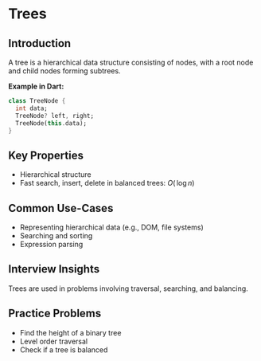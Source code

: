 # Trees

## Introduction
A tree is a hierarchical data structure consisting of nodes, with a root node and child nodes forming subtrees.

**Example in Dart:**
```dart
class TreeNode {
  int data;
  TreeNode? left, right;
  TreeNode(this.data);
}
```

## Key Properties
- Hierarchical structure
- Fast search, insert, delete in balanced trees: $O(\,\log n)$

## Common Use-Cases
- Representing hierarchical data (e.g., DOM, file systems)
- Searching and sorting
- Expression parsing

## Interview Insights
Trees are used in problems involving traversal, searching, and balancing.

## Practice Problems
- Find the height of a binary tree
- Level order traversal
- Check if a tree is balanced
